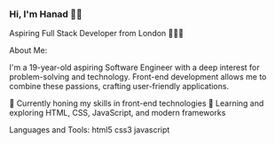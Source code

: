 ### Hi, I'm Hanad 👋🏾

Aspiring Full Stack Developer from London 📍🇬🇧

About Me:

I'm a 19-year-old aspiring Software Engineer with a deep interest for problem-solving and technology. Front-end development allows me to combine these passions, crafting user-friendly applications.

🔭 Currently honing my skills in front-end technologies
🌱 Learning and exploring HTML, CSS, JavaScript, and modern frameworks

Languages and Tools:
html5 css3 javascript
